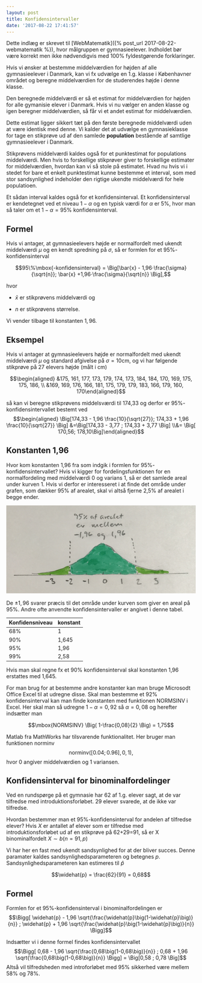 ```yaml
---
layout: post
title: Konfidensintervaller
date: '2017-08-22 17:41:57'
---
```

Dette indlæg er skrevet til [WebMatematik]({% post_url 2017-08-22-webmatematik %}), hvor målgruppen er gymnasieelever. Indholdet bør være korrekt men ikke nødvendigvis med 100% fyldestgørende forklaringer.

Hvis vi ønsker at bestemme middelværdien for højden af alle
gymnasieelever i Danmark, kan vi fx udvælge en 1.g. klasse i Københavner
området og beregne middelværdien for de studerendes højde i denne
klasse.

Den beregnede middelværdi er så et estimat for middelværdien for højden
for alle gymanisie elever i Danmark. Hvis vi nu vælger en anden klasse
og igen beregner middelværdien, så får vi et andet estimat for
middelværdien.

Dette estimat ligger sikkert tæt på den første beregnede middelværdi
uden at være identisk med denne. Vi kalder det at udvælge en
gymnasieklasse for tage en stikprøve ud af den samlede **population**
bestående af samtlige gymnasieelever i Danmark.

Stikprøvens middelværdi kaldes også for et punktestimat for populations
middelværdi. Men hvis to forskellige stikprøver giver to forskellige
estimater for middelværdien, hvordan kan vi så stole på estimatet. Hvad
nu hvis vi i stedet for bare et enkelt punktestimat kunne bestemme et
interval, som med stor sandsynlighed indeholder den rigtige ukendte
middelværdi for hele populatioen.

Et sådan interval kaldes også for et konfidensinterval. Et
konfidensinterval er kendetegnet ved et niveau $1 - \alpha$ og en typisk
værdi for $\alpha$ er $5\%$, hvor man så taler om et $1-\alpha = 95\%$
konfidensinterval.

Formel
------

Hvis vi antager, at gymnasieelevers højde er normalfordelt med ukendt
middelværdi $\mu$ og en kendt spredning på $\sigma$, så er formlen for
et $95\%$-konfidensinterval

$$95\%\mbox{-konfidensinterval} = \Big[\bar{x} - 1,96⋅\frac{\sigma}{\sqrt{n}};
  \bar{x} +1,96⋅\frac{\sigma}{\sqrt{n}} \Big],$$

hvor

-   $\bar{x}$ er stikprøvens middelværdi og

-   $n$ er stikprøvens størrelse.

Vi vender tilbage til konstanten $1,96$.

Eksempel
--------

Hvis vi antager at gymnasieelevers højde er normalfordelt med ukendt
middelværdi $\mu$ og standard afgivelse på $\sigma=10\mbox{cm}$, og vi
har følgende stikprøve på 27 elevers højde (målt i cm)

$$\begin{aligned}
  &175, 161, 177, 173, 179, 174, 173, 184, 184, 170, 169, 175, 175, 186, \\
  &169, 169, 176, 166, 181, 175, 179, 179, 183, 166, 179, 160, 170\end{aligned}$$

så kan vi beregne stikprøvens middelsværdi til 174,33 og derfor er
$95\%$-konfidensintervallet bestemt ved $$\begin{aligned}
  \Big[174,33 - 1,96 \frac{10}{\sqrt{27}}; 174,33 + 1,96 \frac{10}{\sqrt{27}} \Big]
  &=\Big[174,33 - 3,77 ; 174,33 + 3,77 \Big] \\&= \Big[ 170,56; 178,10\Big]\end{aligned}$$

Konstanten 1,96
---------------

Hvor kom konstanten 1,96 fra som indgik i formlen for
$95\%$-konfidensintervallet? Hvis vi kigger for fordelingsfunktionen for
en normalfordeling med middelværdi 0 og varians 1, så er det samlede
areal under kurven 1. Hvis vi derfor er interesseret i at finde det
område under grafen, som dækker 95% af arealet, skal vi altså fjerne
2,5% af arealet i begge ender.

![center](/images/normalfordeling.JPG)

De $\pm 1,96$
svarer præcis til det område under kurven som giver en areal på 95%.
Andre ofte anvendte konfidensintervaller er angivet i denne tabel.

| Konfidensniveau | konstant |
|-----------------|----------|
| 68%             |        1 |
| 90%             |    1,645 |
| 95%             |     1,96 |
| 99%             |     2,58 |

Hvis man skal regne fx et 90% konfidensinterval skal konstanten 1,96
erstattes med 1,645.

For man brug for at bestemme andre konstanter kan man bruge Microsodt
Office Excel til at udregne disse. Skal man bestemme et 92%
konfidensinterval kan man finde konstanten med funktionen NORMSINV i
Excel. Her skal man så udregne $1-\alpha = 0,92$ så $\alpha = 0,08$ og
herefter indsætter man

$$\mbox{NORMSINV} \Big( 1-\frac{0,08}{2} \Big) = 1,75$$

Matlab fra MathWorks har tilsvarende funktionalitet. Her bruger man
funktionen norminv $$\mbox{norminv}\big([0.04; 0.96], 0, 1\big),$$ hvor
0 angiver middelværdien og 1 variansen.

Konfidensinterval for binominalfordelinger
------------------------------------------

Ved en rundspørge på et gymnasie har 62 af 1.g. elever sagt, at de var
tilfredse med introduktionsforløbet. 29 elever svarede, at de ikke var
tilfredse.

Hvordan bestemmer man et $95\%$-konfidensinterval for andelen af
tilfredse elever? Hvis $X$ er antallet af elever som er tilfredse med
introduktionsforløbet ud af en stikprøve på 62+29=91, så er X
binominalfordelt $X \sim b\big(n=91,p \big)$

Vi har her en fast med ukendt sandsynlighed for at der bliver succes.
Denne paramater kaldes sandsynlighedsparameteren og betegnes $p$.
Sandsynlighedsparameteren kan estimeres til $\widehat{p}$

$$\widehat{p} = \frac{62}{91} = 0,68$$

Formel
------

Formlen for et $95\%$-konfidensinterval i binominalfordelingen er
$$\Bigg[ \widehat{p} - 1,96 \sqrt{\frac{\widehat{p}\big(1-\widehat{p}\big)}{n}} ;
  \widehat{p} + 1,96 \sqrt{\frac{\widehat{p}\big(1-\widehat{p}\big)}{n}} \Bigg]$$

Indsætter vi i denne formel findes konfidensintervallet
$$\Bigg[ 0,68 - 1,96 \sqrt{\frac{0,68\big(1-0,68\big)}{n}} ;
  0,68 + 1,96 \sqrt{\frac{0,68\big(1-0,68\big)}{n}} \Bigg] =
  \Big[0,58  ; 0,78  \Big]$$ Altså vil tilfredsheden med introforløbet
med 95% sikkerhed være mellem 58% og 78%.

<!-- MathJax configuration -->
<script type="text/x-mathjax-config">
  MathJax.Hub.Config({
    tex2jax: {
      inlineMath: [ ['$','$'], ["\\(","\\)"] ],
      processEscapes: true
    }
  });
</script>
<script type="text/javascript" src="https://cdnjs.cloudflare.com/ajax/libs/mathjax/2.7.7/latest.js?config=TeX-AMS-MML_HTMLorMML">
</script>
<!-- End MathJax Configuration -->


